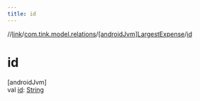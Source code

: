 ```yaml
---
title: id
---
```

//[link](../../../index.html)/[com.tink.model.relations](../index.html)/[[androidJvm]LargestExpense](index.html)/[id](id.html)



# id



[androidJvm]\
val [id](id.html): [String](https://kotlinlang.org/api/latest/jvm/stdlib/kotlin/-string/index.html)




